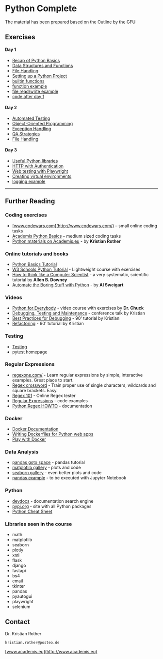 
# Python Complete

The material has been prepared based on the [Outline by the GFU](https://www.gfu.net/seminare-schulungen-kurse/python_sk90/python_complete_s2887.html)

## Exercises

#### Day 1

* [Recap of Python Basics](day1/python_basics.md)
* [Data Structures and Functions](day1/data_structures_functions.md)
* [File Handling](day1/file_handling.md)
* [Setting up a Python Project](day1/python_project.md)
* [builtin functions](day1/builtin_funcs.md)
* [function example](day1/function.py)
* [file read/write example](day1/files.py)
* [code after day 1](snake/day1)


#### Day 2

* [Automated Testing](day2/automated_tests.md)
* [Object-Oriented Programming](day2/oop.md)
* [Exception Handling](day2/exception_handling.md)
* [QA Strategies](qa_strategies.md)
* [File Handling](file_manager/file_manager.py)

#### Day 3

* [Useful Python libraries](https://github.com/krother/python3_package_examples)
* [HTTP with Authentication](http_auth/)
* [Web testing with Playwright](web_testing/)
* [Creating virtual environments](http://www.academis.eu/software_engineering/virtualenv.html)
* [logging example](log_messages.py)

----

## Further Reading

### Coding exercises

* [www.codewars.com](http://www.codewars.com/) – small online coding tasks
* [Academis Python Basics](http://www.academis.eu/python_basics/) – medium sized coding tasks
* [Python materials on Academis.eu](http://www.academis.eu/) - by **Kristian Rother**

### Online tutorials and books

* [Python Basics Tutorial](https://python-basics-tutorial.readthedocs.io/en/latest/)
* [W3 Schools Python Tutorial](https://www.w3schools.com/python/default.asp) - Lightweight course with exercises
* [How to think like a Computer Scientist](http://www.greenteapress.com/thinkpython/) - a very systematic, scientific tutorial by **Allen B. Downey**
* [Automate the Boring Stuff with Python](https://automatetheboringstuff.com/) - by **Al Sweigart**

### Videos

* [Python for Everybody](https://www.freecodecamp.org/learn/scientific-computing-with-python/python-for-everybody/) - video course with exercises by **Dr. Chuck**
* [Debugging, Testing and Maintenance](https://www.youtube.com/watch?v=F3yh-LgoaME) - conference talk by Kristian
* [Best Practices for Debugging](https://www.youtube.com/watch?v=04paHt9xG9U) - 90' tutorial by Kristian
* [Refactoring](https://www.youtube.com/watch?v=13hVzP3Oofs) - 90' tutorial by Kristian

### Testing

* [Testing](https://python-basics-tutorial.readthedocs.io/en/latest/test/pytest.html)
* [pytest homepage](https://docs.pytest.org)

### Regular Expressions

* [regexone.com/](http://regexone.com/) - Learn regular expressions by simple, interactive examples. Great place to start.
* [Regex crossword](http://regexcrossword.com/) - Train proper use of single characters, wildcards and square brackets. Easy.
* [Regex 101](http://regex101.com/) - Online Regex tester
* [Regular Expressions](https://github.com/krother/Python3_Package_Examples/tree/master/re) - code examples
* [Python Regex HOWTO](https://docs.python.org/3.12/howto/regex.html) - documentation

### Docker

* [Docker Documentation](https://docs.docker.com)
* [Writing Dockerfiles for Python web apps](https://blog.hasura.io/how-to-write-dockerfiles-for-python-web-apps-6d173842ae1d)
* [Play with Docker](https://training.play-with-docker.com/)

### Data Analysis

* [pandas goto space](https://krother.github.io/pandas_go_to_space/) - pandas tutorial
* [matplotlib gallery](https://matplotlib.org/stable/gallery/index.html) - plots and code
* [seaborn gallery](https://seaborn.pydata.org/examples/index.html) - even better plots and code
* [pandas example](pandas_example/) - to be executed with Jupyter Notebook


### Python

* [devdocs](https://devdocs.io/) - documentation search engine
* [pypi.org](https://pypi.org/) - site with all Python packages
* [Python Cheat Sheet](https://www.pythoncheatsheet.org/)


### Libraries seen in the course

* math
* matplotlib
* seaborn
* plotly
* xml
* flask
* django
* fastapi
* bs4
* email
* tkinter
* pandas
* pyautogui
* playwright
* selenium

## Contact

Dr. Kristian Rother

`kristian.rother@posteo.de`

[www.academis.eu](http://www.academis.eu)
